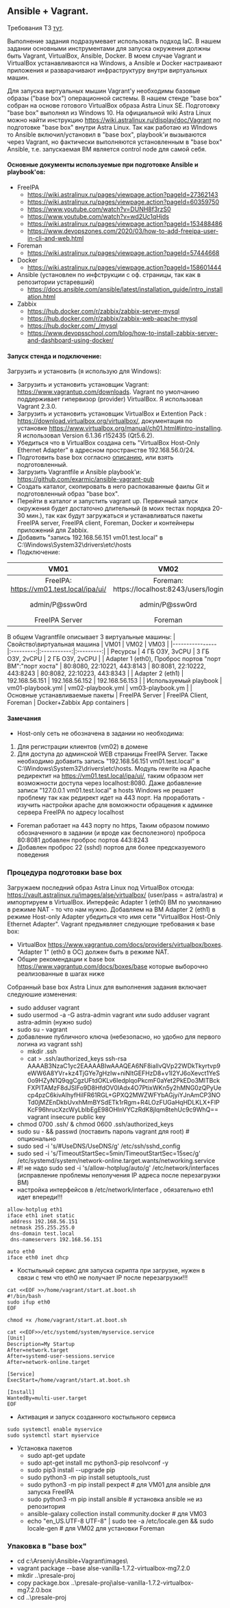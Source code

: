 ## Ansible + Vagrant. 

Требования ТЗ [тут](/task.md).

Выполнение задания подразумевает использовать подход IaC. В нашем задании основными инструментами для запуска окружения должны быть Vagrant, VirtualBox, Ansible, Docker. В моем случае Vagrant и VirtualBox устанавливаются на Windows, а Ansible и Docker настраивают приложения и разварачивают инфраструктуру внутри виртуальных машин. 

Для запуска виртуальных мышин Vagrant'у необходимы базовые образы ("base box") операционной системы. В нашем стенде "base box" собран на основе готового VirtualBox образа Astra Linux SE. Подготовку "base box" выполнял из Windows 10. На официальной wiki Astra Linux можно найти инструкцию https://wiki.astralinux.ru/display/doc/Vagrant по подготовке "base box" внутри Astra Linux. Так как работаю из WIndows то Ansible включил/установил в "base box",  playbook'и вызываются через Vagrant, но фактически выполняются установленным в "base box" Ansible, т.е. запускаемая ВМ является control node для самой себя. 

#### Основные документы используемые при подготовке Ansible и playbook'ов:
* FreeIPA
  * https://wiki.astralinux.ru/pages/viewpage.action?pageId=27362143
  * https://wiki.astralinux.ru/pages/viewpage.action?pageId=60359750
  * https://www.youtube.com/watch?v=DUNH8f3rzS0
  * https://www.youtube.com/watch?v=wd2Uc1qHjds
  * https://wiki.astralinux.ru/pages/viewpage.action?pageId=153488486 
  * https://www.devopszones.com/2020/03/how-to-add-freeipa-user-in-cli-and-web.html
* Foreman
  * https://wiki.astralinux.ru/pages/viewpage.action?pageId=57444668
* Docker
  * https://wiki.astralinux.ru/pages/viewpage.action?pageId=158601444
* Ansible (установлен по инфструкции с оф. страницы, так как в репозитории устаревший)
  * https://docs.ansible.com/ansible/latest/installation_guide/intro_installation.html
* Zabbix
  * https://hub.docker.com/r/zabbix/zabbix-server-mysql
  * https://hub.docker.com/r/zabbix/zabbix-web-apache-mysql
  * https://hub.docker.com/_/mysql
  * https://www.devopsschool.com/blog/how-to-install-zabbix-server-and-dashboard-using-docker/

#### Запуск стенда и подключение:
Загрузить и установить (я использую для Windows):
* Загрузить и установить установщик Vagrant: https://www.vagrantup.com/downloads. Vagrant по умолчанию поддерживает гипервизор (provider) VirtualBox. Я использовал Vagrant 2.3.0.
* Загрузить и установить установщик VirtualBox и Extention Pack : https://download.virtualbox.org/virtualbox/, документация по установке https://www.virtualbox.org/manual/ch01.html#intro-installing. Я использовал Version 6.1.36 r152435 (Qt5.6.2).
* Убедиться что в VirtualBox создана сеть "VirtualBox Host-Only Ethernet Adapter" в адресном пространстве 192.168.56.0/24.
* Подготовить base box согласно [описанию](#%D0%BF%D1%80%D0%BE%D1%86%D0%B5%D0%B4%D1%83%D1%80%D0%B0-%D0%BF%D0%BE%D0%B4%D0%B3%D0%BE%D1%82%D0%BE%D0%B2%D0%BA%D0%B8-base-box), или взять подготовленный.
* Загрузить Vagrantfile и Ansible playbook'и: https://github.com/exarmic/ansible-vagrant-pub 
* Создать каталог, скопировать в него распокаванные фаилы Git и подготовленный образ "base box".  
* Перейти в каталог и запустить vagrant up. Первичный запуск окружения будет достаточно длительный (в моих тестах порядка 20-30 мин.), так как будут загружаться и устанавливаться пакеты FreeIPA server, FreeIPA client, Foreman, Docker и контейнеры приложений для Zabbix. 
* Добавить "запись 192.168.56.151 vm01.test.local" в C:\Windows\System32\drivers\etc\hosts
* Подключение:

| VM01 | VM02  | VM03 |
|:---------------:|:---------:|:----------------:|
| FreeIPA: https://vm01.test.local/ipa/ui/ | Foreman: https://localhost:8243/users/login | Zabbix: http://localhost:8082 |
| admin/P@ssw0rd | admin/P@ssw0rd | Admin/zabbix (login case-sensetive!) |
| FreeIPA Server | Foreman | Zabbix |


В общем Vagrantfile описывает 3 виртуальные машины:
| Свойство\виртуальная машина  | VM01 | VM02  | VM03 |
|----------------|:---------:|:-----------:|:---------:|
| Ресурсы | 4 ГБ ОЗУ, 3vCPU | 3 ГБ ОЗУ, 2vCPU | 2 ГБ ОЗУ, 2vCPU |
| Adapter 1 (eth0), Проброс портов "порт ВМ":"порт хоста" | 80:8080, 22:10221, 443:8143 | 80:8081, 22:10222, 443:8243 | 80:8082, 22:10223, 443:8343 |
| Adapter 2 (eth1)  | 192.168.56.151 | 192.168.56.152 | 192.168.56.153 |
| Используемый playbook | vm01-playbook.yml | vm02-playbook.yml | vm03-playbook.ym  |
| Основные устанавливаемые пакеты | FreeIPA Server | FreeIPA Client, Foreman | Docker+Zabbix App containers |


#### Замечания 
* Host-only сеть не обозначена в задании но необходима:
1) Для регистрации клиентов (vm02) в домене
2) Для доступа до админской WEB страницы FreeIPA Server. Также  необходимо добавить запись "192.168.56.151 vm01.test.local" в C:\Windows\System32\drivers\etc\hosts.  Модуль rewrite на Apache редиректит на https://vm01.test.local/ipa/ui/, таким образом нет возможности доступа через localhost:8080. Даже добавление записи "127.0.0.1 vm01.test.local" в hosts Windows не решает проблему так как редирект идет на 443 порт. На проработать - изучить настройки apache для воможности обращения к админке сервера FreeIPA по адресу localhost
* Foreman работает на 443 порту по https, Таким образом помимо обозначенного в задании (и вроде как бесполезного) проброса 80:8081 добавлен проброс портов 443:8243
* Добавлен проброс 22 (sshd) портов для более предсказуемого поведения


### Процедура подготовки base box
Загружаем последний образ Astra Linux под VirtualBox отсюда: https://vault.astralinux.ru/images/alse/virtualbox/ (user/pass = astra/astra) и импортируем в VirtualBox. Интерфейс Adapter 1 (eth0) ВМ по умоляанию в режиме NAT - то что нам нужно. Добавляем на ВМ Adapter 2 (eth1) в режиме Host-only Adapter убедиться что имя сети "VirtualBox Host-Only Ethernet Adapter". 
Vagrant предъявляет следующие требования к base box:
* VirtualBox https://www.vagrantup.com/docs/providers/virtualbox/boxes. "Adapter 1"  (eth0 в ОС) должен быть в режиме NAT.
* Общие рекомендации к base box https://www.vagrantup.com/docs/boxes/base которые выборочно реализованные в шагах ниже 


Собранный base box Astra Linux для выполнения задания включает следуюшие изменения:
   * sudo adduser vagrant
   * sudo usermod -a -G astra-admin vagrant или sudo adduser vagrant astra-admin (нужно sudo) 
   * sudo su - vagrant
   * добавление публичного ключа (небезопасно, но удобно для первого логина из vagrant ssh)
      * mkdir .ssh
      * cat > .ssh/authorized_keys
ssh-rsa AAAAB3NzaC1yc2EAAAABIwAAAQEA6NF8iallvQVp22WDkTkyrtvp9eWW6A8YVr+kz4TjGYe7gHzIw+niNltGEFHzD8+v1I2YJ6oXevct1YeS0o9HZyN1Q9qgCgzUFtdOKLv6IedplqoPkcmF0aYet2PkEDo3MlTBckFXPITAMzF8dJSIFo9D8HfdOV0IAdx4O7PtixWKn5y2hMNG0zQPyUecp4pzC6kivAIhyfHilFR61RGL+GPXQ2MWZWFYbAGjyiYJnAmCP3NOTd0jMZEnDkbUvxhMmBYSdETk1rRgm+R4LOzFUGaHqHDLKLX+FIPKcF96hrucXzcWyLbIbEgE98OHlnVYCzRdK8jlqm8tehUc9c9WhQ== vagrant insecure public key
   * chmod 0700 .ssh/ & chmod 0600 .ssh/authorized_keys
   * sudo su - && passwd (поставить пароль vagrant для root) # опционально
   * sudo sed -i 's/#UseDNS/UseDNS/g' /etc/ssh/sshd_config 
   * sudo sed -i 's/TimeoutStartSec=5min/TimeoutStartSec=15sec/g' /etc/systemd/system/network-online.target.wants/networking.service
   * #! не надо sudo sed -i 's/allow-hotplug/auto/g' /etc/network/interfaces (исправление проблемы неполучения IP адреса после перезагрузки ВМ)
   * настройка интерфейсов в /etc/network/interface , обязательно eth1 идет впереди!!!
```
allow-hotplug eth1
iface eth1 inet static
 address 192.168.56.151
 netmask 255.255.255.0
 dns-domain test.local
 dns-nameservers 192.168.56.151

auto eth0
iface eth0 inet dhcp
```
   * Костыльный сервис для запуска скрипта при загрузке, нужен в связи с тем что eth0 не получает IP после перезагрузки!!!
```
cat <<EOF >>/home/vagrant/start.at.boot.sh
#!/bin/bash
sudo ifup eth0
EOF
```
```
chmod +x /home/vagrant/start.at.boot.sh  
```
```
cat <<EOF>>/etc/systemd/system/myservice.service
[Unit]
Description=My Startup
After=network.target
After=systemd-user-sessions.service
After=network-online.target

[Service]
ExecStart=/home/vagrant/start.at.boot.sh

[Install]
WantedBy=multi-user.target
EOF
```
   * Активация и запуск созданного костыльного сервиса 
```
sudo systemctl enable myservice
sudo systemctl start myservice
```
 * Установка пакетов 
   * sudo apt-get update
   * sudo apt-get install mc python3-pip resolvconf -y
   * sudo pip3 install --upgrade pip
   * sudo python3 -m pip install setuptools_rust
   * sudo python3 -m pip install pexpect # для VM01 для ansible для запуска FreeIPA 
   * sudo python3 -m pip install ansible # установка ansible не из репозитория
   * ansible-galaxy collection install community.docker # для VM03
   * echo "en_US.UTF-8 UTF-8" | sudo tee -a /etc/locale.gen && sudo locale-gen # для VM02 для установки Foreman

 
 ### Упаковка в "base box"
 * cd c:\Arseniy\Ansible+Vagrant\images\
 * vagrant package --base alse-vanilla-1.7.2-virtualbox-mg7.2.0 <br/>
 * mkdir ..\presale-proj <br/>
 * copy package.box ..\presale-proj\alse-vanilla-1.7.2-virtualbox-mg7.2.0.box <br/>
 * cd ..\presale-proj <br/>

 

